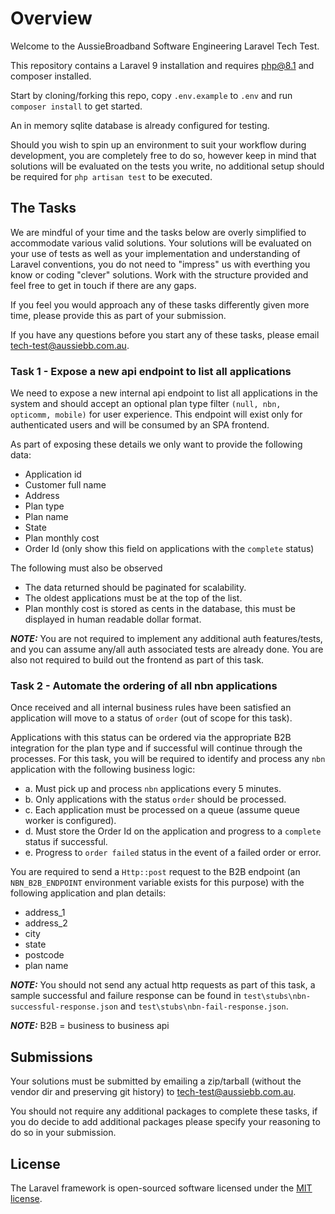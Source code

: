 # Overview

Welcome to the AussieBroadband Software Engineering Laravel Tech Test.

This repository contains a Laravel 9 installation and requires php@8.1 and composer installed.

Start by cloning/forking this repo, copy `.env.example` to `.env` and run `composer install` to get started.

An in memory sqlite database is already configured for testing.

Should you wish to spin up an environment to suit your workflow during development, you are completely free to do so, however keep in mind that solutions will be evaluated on the tests you write, no additional setup should be required for `php artisan test` to be executed.

## The Tasks

We are mindful of your time and the tasks below are overly simplified to accommodate various valid solutions. Your solutions will be evaluated on your use of tests as well as your implementation and understanding of Laravel conventions, you do not need to "impress" us with everthing you know or coding "clever" solutions. Work with the structure provided and feel free to get in touch if there are any gaps.

If you feel you would approach any of these tasks differently given more time, please provide this as part of your submission.

If you have any questions before you start any of these tasks, please email tech-test@aussiebb.com.au.

### Task 1 - Expose a new api endpoint to list all applications

We need to expose a new internal api endpoint to list all applications in the system and should accept an optional plan type filter `(null, nbn, opticomm, mobile)` for user experience. This endpoint will exist only for authenticated users and will be consumed by an SPA frontend.

As part of exposing these details we only want to provide the following data:
- Application id
- Customer full name
- Address
- Plan type
- Plan name
- State
- Plan monthly cost
- Order Id (only show this field on applications with the `complete` status)

The following must also be observed
- The data returned should be paginated for scalability.
- The oldest applications must be at the top of the list.
- Plan monthly cost is stored as cents in the database, this must be displayed in human readable dollar format.

***NOTE:*** You are not required to implement any additional auth features/tests, and you can assume any/all auth associated tests are already done. You are also not required to build out the frontend as part of this task.

### Task 2 - Automate the ordering of all nbn applications

Once received and all internal business rules have been satisfied an application will move to a status of `order` (out of scope for this task).

Applications with this status can be ordered via the appropriate B2B integration for the plan type and if successful will continue through the processes. For this task, you will be required to identify and process any `nbn` application with the following business logic:
- a. Must pick up and process `nbn` applications every 5 minutes.
- b. Only applications with the status `order` should be processed.
- c. Each application must be processed on a queue (assume queue worker is configured).
- d. Must store the Order Id on the application and progress to a `complete` status if successful.
- e. Progress to `order failed` status in the event of a failed order or error.

You are required to send a `Http::post` request to the B2B endpoint (an `NBN_B2B_ENDPOINT` environment variable exists for this purpose) with the following application and plan details:
- address_1
- address_2
- city
- state
- postcode
- plan name

***NOTE:*** You should not send any actual http requests as part of this task, a sample successful and failure response can be found in `test\stubs\nbn-successful-response.json` and `test\stubs\nbn-fail-response.json`.

***NOTE:*** B2B = business to business api

## Submissions

Your solutions must be submitted by emailing a zip/tarball (without the vendor dir and preserving git history) to 
tech-test@aussiebb.com.au.

You should not require any additional packages to complete these tasks, if you do decide to add additional packages please specify your reasoning to do so in your submission.

## License

The Laravel framework is open-sourced software licensed under the [MIT license](https://opensource.org/licenses/MIT).
